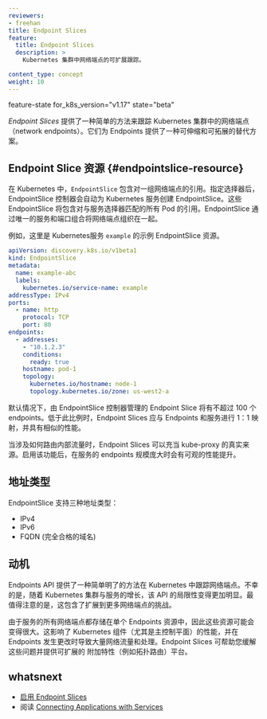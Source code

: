 ```yaml
---
reviewers:
- freehan
title: Endpoint Slices
feature:
  title: Endpoint Slices
  description: >
    Kubernetes 集群中网络端点的可扩展跟踪。

content_type: concept
weight: 10
---
```


<!--
---
reviewers:
- freehan
title: Endpoint Slices
feature:
  title: Endpoint Slices
  description: >
    Scalable tracking of network endpoints in a Kubernetes cluster.

content_type: concept
weight: 10
---
-->

<!-- overview -->

feature-state for_k8s_version="v1.17" state="beta" 

<!--
_Endpoint Slices_ provide a simple way to track network endpoints within a
Kubernetes cluster. They offer a more scalable and extensible alternative to
Endpoints.
-->
_Endpoint Slices_ 提供了一种简单的方法来跟踪 Kubernetes 集群中的网络端点（network endpoints）。它们为 Endpoints 提供了一种可伸缩和可拓展的替代方案。



<!-- body -->

<!--
## Endpoint Slice resources {#endpointslice-resource}

In Kubernetes, an EndpointSlice contains references to a set of network
endpoints. The EndpointSlice controller automatically creates Endpoint Slices
for a Kubernetes Service when a selector is specified. These Endpoint Slices
will include references to any Pods that match the Service selector. Endpoint
Slices group network endpoints together by unique Service and Port combinations.

As an example, here's a sample EndpointSlice resource for the `example`
Kubernetes Service.
-->
## Endpoint Slice 资源 {#endpointslice-resource}

在 Kubernetes 中，`EndpointSlice` 包含对一组网络端点的引用。指定选择器后，EndpointSlice 控制器会自动为 Kubernetes 服务创建 EndpointSlice。这些 EndpointSlice 将包含对与服务选择器匹配的所有 Pod 的引用。EndpointSlice 通过唯一的服务和端口组合将网络端点组织在一起。

例如，这里是 Kubernetes服务 `example` 的示例 EndpointSlice 资源。

```yaml
apiVersion: discovery.k8s.io/v1beta1
kind: EndpointSlice
metadata:
  name: example-abc
  labels:
    kubernetes.io/service-name: example
addressType: IPv4
ports:
  - name: http
    protocol: TCP
    port: 80
endpoints:
  - addresses:
    - "10.1.2.3"
    conditions:
      ready: true
    hostname: pod-1
    topology:
      kubernetes.io/hostname: node-1
      topology.kubernetes.io/zone: us-west2-a
```

<!--
By default, Endpoint Slices managed by the EndpointSlice controller will have no
more than 100 endpoints each. Below this scale, Endpoint Slices should map 1:1
with Endpoints and Services and have similar performance.

Endpoint Slices can act as the source of truth for kube-proxy when it comes to
how to route internal traffic. When enabled, they should provide a performance
improvement for services with large numbers of endpoints.

## Address Types

EndpointSlices support three address types:

* IPv4
* IPv6
* FQDN (Fully Qualified Domain Name)

## Motivation

The Endpoints API has provided a simple and straightforward way of
tracking network endpoints in Kubernetes. Unfortunately as Kubernetes clusters
and Services have gotten larger, limitations of that API became more visible.
Most notably, those included challenges with scaling to larger numbers of
network endpoints.

Since all network endpoints for a Service were stored in a single Endpoints
resource, those resources could get quite large. That affected the performance
of Kubernetes components (notably the master control plane) and resulted in
significant amounts of network traffic and processing when Endpoints changed.
Endpoint Slices help you mitigate those issues as well as provide an extensible
platform for additional features such as topological routing.
-->

默认情况下，由 EndpointSlice 控制器管理的 Endpoint Slice 将有不超过 100 个 endpoints。低于此比例时，Endpoint Slices 应与 Endpoints 和服务进行 1：1 映射，并具有相似的性能。

当涉及如何路由内部流量时，Endpoint Slices 可以充当 kube-proxy 的真实来源。启用该功能后，在服务的 endpoints 规模庞大时会有可观的性能提升。

<!--
## Address Types
-->
## 地址类型

EndpointSlice 支持三种地址类型：

* IPv4
* IPv6
* FQDN (完全合格的域名)

## 动机

Endpoints API 提供了一种简单明了的方法在 Kubernetes 中跟踪网络端点。不幸的是，随着 Kubernetes 集群与服务的增长，该 API 的局限性变得更加明显。最值得注意的是，这包含了扩展到更多网络端点的挑战。

由于服务的所有网络端点都存储在单个 Endpoints 资源中，因此这些资源可能会变得很大。这影响了 Kubernetes 组件（尤其是主控制平面）的性能，并在 Endpoints 发生更改时导致大量网络流量和处理。Endpoint Slices 可帮助您缓解这些问题并提供可扩展的
附加特性（例如拓扑路由）平台。



## whatsnext


<!--
* [Enabling Endpoint Slices](/docs/tasks/administer-cluster/enabling-endpoint-slices)
* Read [Connecting Applications with Services](/docs/concepts/services-networking/connect-applications-service/)
-->
* [启用 Endpoint Slices](/docs/tasks/administer-cluster/enabling-endpoint-slices)
* 阅读 [Connecting Applications with Services](/docs/concepts/services-networking/connect-applications-service/)

